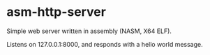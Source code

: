 # asm-http-server
Simple web server written in assembly (NASM, X64 ELF).

Listens on 127.0.0.1:8000, and responds with a hello world message.
